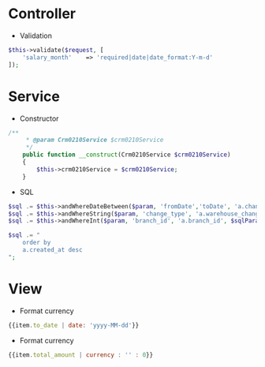 # Controller

- Validation

```php
$this->validate($request, [
    'salary_month'    => 'required|date|date_format:Y-m-d'
]);
```

# Service

- Constructor

```php
/**
     * @param Crm0210Service $crm0210Service
     */
    public function __construct(Crm0210Service $crm0210Service)
    {
        $this->crm0210Service = $crm0210Service;
    }
```

- SQL

```php
$sql .= $this->andWhereDateBetween($param, 'fromDate','toDate', 'a.changed_date', $sqlParam );
$sql .= $this->andWhereString($param, 'change_type', 'a.warehouse_change_type', $sqlParam, true);
$sql .= $this->andWhereInt($param, 'branch_id', 'a.branch_id', $sqlParam );

$sql .= " 
    order by
    a.created_at desc
";
```

# View

- Format currency 

```javascript
{{item.to_date | date: 'yyyy-MM-dd'}}
```

- Format currency 

```javascript
{{item.total_amount | currency : '' : 0}}
```